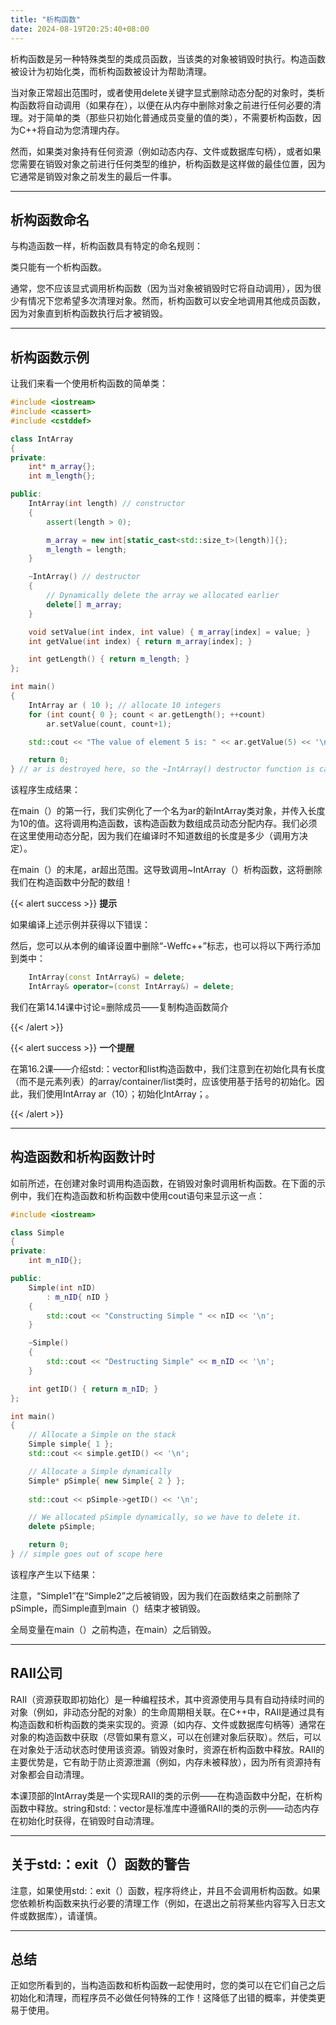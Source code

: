 ```yaml
---
title: "析构函数"
date: 2024-08-19T20:25:40+08:00
---
```


析构函数是另一种特殊类型的类成员函数，当该类的对象被销毁时执行。构造函数被设计为初始化类，而析构函数被设计为帮助清理。

当对象正常超出范围时，或者使用delete关键字显式删除动态分配的对象时，类析构函数将自动调用（如果存在），以便在从内存中删除对象之前进行任何必要的清理。对于简单的类（那些只初始化普通成员变量的值的类），不需要析构函数，因为C++将自动为您清理内存。

然而，如果类对象持有任何资源（例如动态内存、文件或数据库句柄），或者如果您需要在销毁对象之前进行任何类型的维护，析构函数是这样做的最佳位置，因为它通常是销毁对象之前发生的最后一件事。

***
## 析构函数命名

与构造函数一样，析构函数具有特定的命名规则：

类只能有一个析构函数。

通常，您不应该显式调用析构函数（因为当对象被销毁时它将自动调用），因为很少有情况下您希望多次清理对象。然而，析构函数可以安全地调用其他成员函数，因为对象直到析构函数执行后才被销毁。

***
## 析构函数示例

让我们来看一个使用析构函数的简单类：

```C++
#include <iostream>
#include <cassert>
#include <cstddef>

class IntArray
{
private:
	int* m_array{};
	int m_length{};

public:
	IntArray(int length) // constructor
	{
		assert(length > 0);

		m_array = new int[static_cast<std::size_t>(length)]{};
		m_length = length;
	}

	~IntArray() // destructor
	{
		// Dynamically delete the array we allocated earlier
		delete[] m_array;
	}

	void setValue(int index, int value) { m_array[index] = value; }
	int getValue(int index) { return m_array[index]; }

	int getLength() { return m_length; }
};

int main()
{
	IntArray ar ( 10 ); // allocate 10 integers
	for (int count{ 0 }; count < ar.getLength(); ++count)
		ar.setValue(count, count+1);

	std::cout << "The value of element 5 is: " << ar.getValue(5) << '\n';

	return 0;
} // ar is destroyed here, so the ~IntArray() destructor function is called here
```

该程序生成结果：

在main（）的第一行，我们实例化了一个名为ar的新IntArray类对象，并传入长度为10的值。这将调用构造函数，该构造函数为数组成员动态分配内存。我们必须在这里使用动态分配，因为我们在编译时不知道数组的长度是多少（调用方决定）。

在main（）的末尾，ar超出范围。这导致调用~IntArray（）析构函数，这将删除我们在构造函数中分配的数组！

{{< alert success >}}
**提示**

如果编译上述示例并获得以下错误：

然后，您可以从本例的编译设置中删除“-Weffc++”标志，也可以将以下两行添加到类中：

```C++
	IntArray(const IntArray&) = delete;
	IntArray& operator=(const IntArray&) = delete;
```

我们在第14.14课中讨论=删除成员——复制构造函数简介

{{< /alert >}}

{{< alert success >}}
**一个提醒**

在第16.2课——介绍std:：vector和list构造函数中，我们注意到在初始化具有长度（而不是元素列表）的array/container/list类时，应该使用基于括号的初始化。因此，我们使用IntArray ar（10）；初始化IntArray；。

{{< /alert >}}

***
## 构造函数和析构函数计时

如前所述，在创建对象时调用构造函数，在销毁对象时调用析构函数。在下面的示例中，我们在构造函数和析构函数中使用cout语句来显示这一点：

```C++
#include <iostream>

class Simple
{
private:
    int m_nID{};

public:
    Simple(int nID)
        : m_nID{ nID }
    {
        std::cout << "Constructing Simple " << nID << '\n';
    }

    ~Simple()
    {
        std::cout << "Destructing Simple" << m_nID << '\n';
    }

    int getID() { return m_nID; }
};

int main()
{
    // Allocate a Simple on the stack
    Simple simple{ 1 };
    std::cout << simple.getID() << '\n';

    // Allocate a Simple dynamically
    Simple* pSimple{ new Simple{ 2 } };
    
    std::cout << pSimple->getID() << '\n';

    // We allocated pSimple dynamically, so we have to delete it.
    delete pSimple;

    return 0;
} // simple goes out of scope here
```

该程序产生以下结果：

注意，“Simple1”在“Simple2”之后被销毁，因为我们在函数结束之前删除了pSimple，而Simple直到main（）结束才被销毁。

全局变量在main（）之前构造，在main）之后销毁。

***
## RAII公司

RAII（资源获取即初始化）是一种编程技术，其中资源使用与具有自动持续时间的对象（例如，非动态分配的对象）的生命周期相关联。在C++中，RAII是通过具有构造函数和析构函数的类来实现的。资源（如内存、文件或数据库句柄等）通常在对象的构造函数中获取（尽管如果有意义，可以在创建对象后获取）。然后，可以在对象处于活动状态时使用该资源。销毁对象时，资源在析构函数中释放。RAII的主要优势是，它有助于防止资源泄漏（例如，内存未被释放），因为所有资源持有对象都会自动清理。

本课顶部的IntArray类是一个实现RAII的类的示例——在构造函数中分配，在析构函数中释放。string和std:：vector是标准库中遵循RAII的类的示例——动态内存在初始化时获得，在销毁时自动清理。

***
## 关于std:：exit（）函数的警告

注意，如果使用std:：exit（）函数，程序将终止，并且不会调用析构函数。如果您依赖析构函数来执行必要的清理工作（例如，在退出之前将某些内容写入日志文件或数据库），请谨慎。

***
## 总结

正如您所看到的，当构造函数和析构函数一起使用时，您的类可以在它们自己之后初始化和清理，而程序员不必做任何特殊的工作！这降低了出错的概率，并使类更易于使用。

